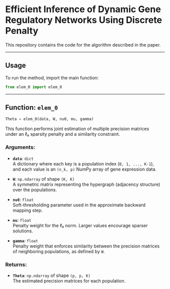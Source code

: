 # Efficient Inference of Dynamic Gene Regulatory Networks Using Discrete Penalty

This repository contains the code for the algorithm described in the paper. 


---

## Usage

To run the method, import the main function:

```python
from elem_0 import elem_0
```

---

## Function: `elem_0`

```python
Theta = elem_0(data, W, nu0, mu, gamma)
```

This function performs joint estimation of multiple precision matrices  
under an ℓ₀ sparsity penalty and a similarity constraint.

### Arguments:

- **`data`**: `dict`  
  A dictionary where each key is a population index (`0, 1, ..., K-1`),  
  and each value is an `(n_k, p)` NumPy array of gene expression data.

- **`W`**: `np.ndarray` of shape `(K, K)`  
  A symmetric matrix representing the hypergraph (adjacency structure) over the populations.

- **`nu0`**: `float`  
  Soft-thresholding parameter used in the approximate backward mapping step.

- **`mu`**: `float`  
  Penalty weight for the ℓ₀ norm. Larger values encourage sparser solutions.

- **`gamma`**: `float`  
  Penalty weight that enforces similarity between the precision matrices  
  of neighboring populations, as defined by `W`.

### Returns:

- **`Theta`**: `np.ndarray` of shape `(p, p, K)`  
  The estimated precision matrices for each population.


